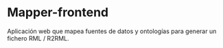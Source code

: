 # Mapper-frontend

Aplicación web que mapea fuentes de datos y ontologías para generar un fichero RML / R2RML.
